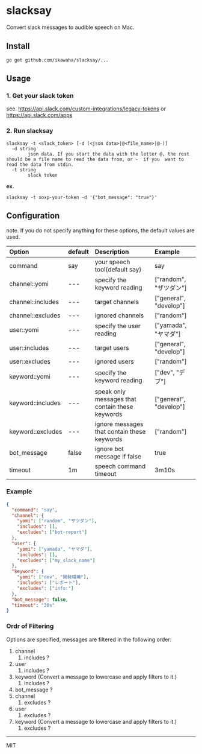 slacksay
===

Convert slack messages to audible speech on Mac.

## Install

```
go get github.com/ikawaha/slacksay/...
```

## Usage

### 1. Get your slack token

see. https://api.slack.com/custom-integrations/legacy-tokens or https://api.slack.com/apps

### 2. Run slacksay

```
slacksay -t <slack_token> [-d (<json data>|@<file_name>|@-)]
  -d string
    	json data. If you start the data with the letter @, the rest should be a file name to read the data from, or -  if you  want to read the data from stdin.
  -t string
    	slack token
```

**ex.**

```
slacksay -t xoxp-your-token -d '{"bot_message": "true"}'
```


## Configuration

note. If you do not specify anything for these options, the default values are used.

|Option|default|Description|Example|
|:---|:---|:---|:---|
|command|say|your speech tool(default say)| say|
|channel::yomi| ---| specify the keyword reading| ["random", "ザツダン"]|
|channel::includes| ---| target channels| ["general", "develop"]|
|channel::excludes| ---| ignored channels| ["random"]|
|user::yomi| ---| specify the user reading| ["yamada", "ヤマダ"]|
|user::includes| ---| target users| ["general", "develop"]|
|user::excludes| ---|ignored users| ["random"]|
|keyword::yomi| ---| specify the keyword reading| ["dev", "デブ"]|
|keyword::includes| ---| speak only messages that contain these keywords| ["general", "develop"]|
|keyword::excludes| ---| ignore messages that contain these keywords| ["random"]|
|bot_message| false | ignore bot message if false| true|
|timeout|1m| speech command timeout| 3m10s|

### Example
```json
{
  "command": "say",
  "channel": {
    "yomi": ["random", "ザツダン"],
    "includes": [],
    "excludes": ["bot-report"]
  },
  "user": {
    "yomi": ["yamada", "ヤマダ"],
    "includes": [],
    "excludes": ["my_slack_name"]
  },
  "keyword": {
    "yomi": ["dev", "開発環境"],
    "includes": ["レポート"],
    "excludes": ["info:"]
  },
  "bot_message": false,
  "timeout": "30s"
}
```

### Ordr of Filtering

Options are specified, messages are filtered in the following order:

1. channel
   1. includes ?
1. user
   1. includes ?
1. keyword (Convert a message to lowercase and apply filters to it.)
   1. includes ?
1. bot_message ?
1. channel
   1. excludes ?
1. user
   1. excludes ?
1. keyword (Convert a message to lowercase and apply filters to it.)
   1. excludes ?

---
MIT
